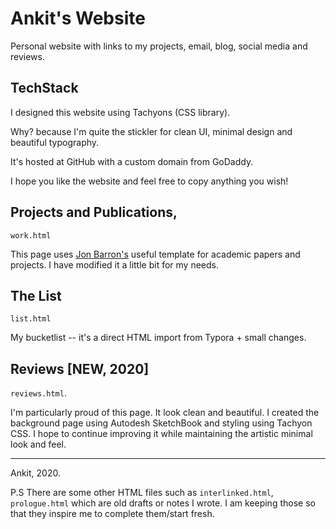 # Ankit's Website

Personal website with links to my projects, email, blog, social media and reviews.

## TechStack

I designed this website using Tachyons (CSS library). 

Why? because I'm quite the stickler for clean UI, minimal design and beautiful typography. 

It's hosted at GitHub with a custom domain from GoDaddy.

I hope you like the website and feel free to copy anything you wish!

## Projects and Publications, 

`work.html`

This page uses [Jon Barron's](https://jonbarron.info) useful template for academic papers and projects. I have modified it a little bit for my needs.

## The List

`list.html`

My bucketlist -- it's a direct HTML import from Typora + small changes.

## Reviews [NEW, 2020]

`reviews.html`.

I'm particularly proud of this page. It look clean and beautiful. I created the background page using Autodesh SketchBook and styling using Tachyon CSS. I hope to continue improving it while maintaining the artistic minimal look and feel. 

---

Ankit, 2020.

P.S There are some other HTML files such as `interlinked.html`, `prologue.html` which are old drafts or notes I wrote. I am keeping those so that they inspire me to complete them/start fresh.